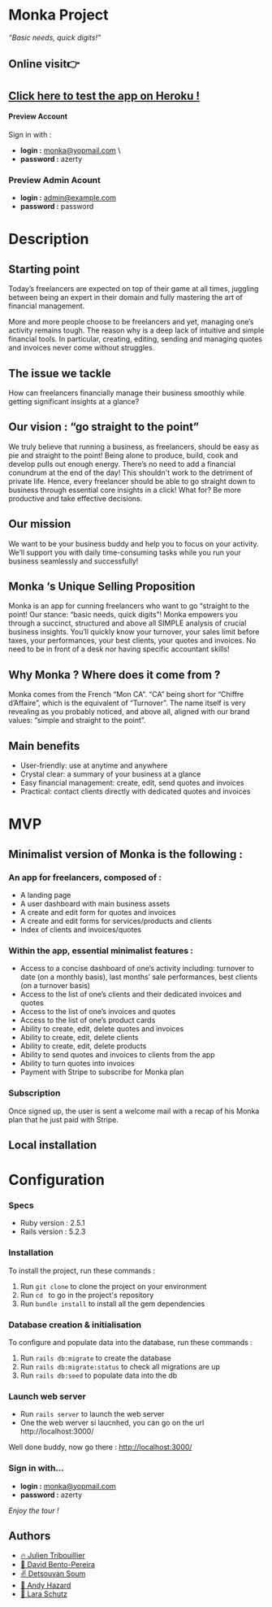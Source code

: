 
# Monka Project

*“Basic needs, quick digits!”*

## Online visit👉

## [Click here to test the app on Heroku !](https://monka-project.herokuapp.com/)

#### Preview Account

Sign in with :

- **login :** monka@yopmail.com  \
- **password :** azerty

### Preview Admin Acount

- **login :** admin@example.com
- **password :** password

# Description

## Starting point

Today’s freelancers are expected on top of their game at all times, juggling between being an expert in their domain and fully mastering the art of financial management.

More and more people choose to be freelancers and yet, managing one’s activity remains tough. The reason why is a deep lack of intuitive and simple financial tools. In particular, creating, editing, sending and managing quotes and invoices never come without struggles.

## The issue we tackle

How can freelancers financially manage their business smoothly while getting significant insights at a glance?

## Our vision : “go straight to the point”

We truly believe that running a business, as freelancers, should be easy as pie and straight to the point! Being alone to produce, build, cook and develop pulls out enough energy. There’s no need to add a financial conundrum at the end of the day! This shouldn't work to the detriment of private life. Hence, every freelancer should be able to go straight down to business through essential core insights in a click! What for? Be more productive and take effective decisions.

## Our mission

We want to be your business buddy and help you to focus on your activity. We’ll support you with daily time-consuming tasks while you run your business seamlessly and successfully!

## Monka ‘s Unique Selling Proposition

Monka is an app for cunning freelancers who want to go “straight to the point! Our stance: “basic needs, quick digits”! Monka empowers you through a succinct, structured and above all SIMPLE analysis of crucial business insights. You’ll quickly know your turnover, your sales limit before taxes, your performances, your best clients, your quotes and invoices. No need to be in front of a desk nor having specific accountant skills!

## Why Monka ? Where does it come from ?
Monka comes from the French “Mon CA”. “CA” being short for “Chiffre d’Affaire”, which is the equivalent of “Turnover”. The name itself is very revealing as you probably noticed, and above all, aligned with our brand values: “simple and straight to the point”.

## Main benefits

*   User-friendly: use at anytime and anywhere
*   Crystal clear: a summary of your business at a glance
*   Easy financial management: create, edit, send quotes and invoices
*   Practical: contact clients directly with dedicated quotes and invoices

# MVP

## Minimalist version of Monka is the following :

### An app for freelancers, composed of :

*   A landing page
*   A user dashboard with main business assets
*   A create and edit form for quotes and invoices
*   A create and edit forms for services/products and clients
*   Index of clients and invoices/quotes

### Within the app, essential minimalist features :

*   Access to a concise dashboard of one’s activity including: turnover to date (on a monthly basis), last months’ sale performances, best clients (on a turnover basis)
*   Access to the list of one’s clients and their dedicated invoices and quotes
*   Access to the list of one’s invoices and quotes
*   Access to the list of one’s product cards
*   Ability to create, edit, delete quotes and invoices
*   Ability to create, edit, delete clients
*   Ability to create, edit, delete products
*   Ability to send quotes and invoices to clients from the app
*   Ability to turn quotes into invoices
*   Payment with Stripe to subscribe for Monka plan

### Subscription

 Once signed up, the user is sent a welcome mail with a recap of his Monka plan that he just paid with Stripe.

## Local installation

# Configuration

### Specs
 * Ruby version : 2.5.1
 * Rails version : 5.2.3
 
 ### Installation
 
 To install the project, run these commands :
 
 1. Run `git clone` to clone the project on your environment
 2. Run `cd ` to go in the project's repository
 3. Run `bundle install` to install all the gem dependencies
 
 ### Database creation & initialisation
 
 To configure and populate data into the database, run these commands :
 
 1. Run `rails db:migrate` to create the database
 2. Run `rails db:migrate:status` to check all migrations are up
 3. Run `rails db:seed` to populate data into the db
 
### Launch web server

* Run `rails server` to launch the web server
* One the web werver si laucnhed, you can go on the url http://localhost:3000/

 Well done buddy, now go there : [http://localhost:3000/](http://localhost:3000/)

### Sign in with...

- **login :** monka@yopmail.com
- **password :** azerty

 *Enjoy the tour !*


## Authors

- [🔥 Julien Tribouillier](https://github.com/Popikadir)
- [🌱 David Bento-Pereira](https://github.com/davidBentoPereira)
- [✌️ Detsouvan Soum](https://github.com/detsou)
- [💪 Andy Hazard](https://github.com/didy400)
- [🐝 Lara Schutz](https://github.com/Laramarey)





